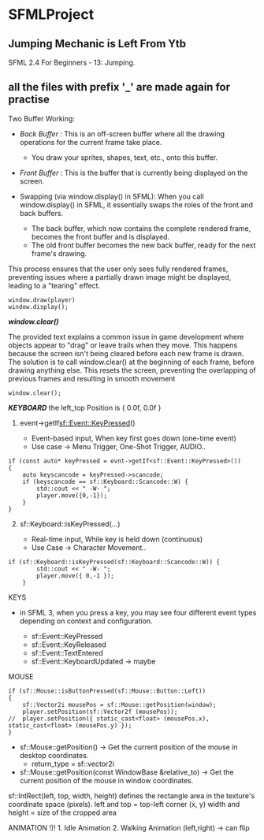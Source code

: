 # SFMLProject
## Jumping Mechanic is Left From Ytb 
SFML 2.4 For Beginners - 13: Jumping.
## all the files with prefix '_' are made again for practise 


Two Buffer Working:
- *Back Buffer* : This is an off-screen buffer where all the drawing operations for the current frame take place.
	- You draw your sprites, shapes, text, etc., onto this buffer.
- *Front Buffer* : This is the buffer that is currently being displayed on the screen.

- Swapping (via window.display() in SFML): When you call window.display() in SFML, it essentially swaps the roles of the front and back buffers.
	- The back buffer, which now contains the complete rendered frame, becomes the front buffer and is displayed.
	- The old front buffer becomes the new back buffer, ready for the next frame's drawing.

This process ensures that the user only sees fully rendered frames, preventing issues where a partially drawn image might be displayed, leading to a "tearing" effect.


```
window.draw(player)
window.display();
```


***window.clear()***

The provided text explains a common issue in game development where objects appear to "drag" or leave trails when they move. 
	This happens because the screen isn't being cleared before each new frame is drawn. 
	The solution is to call window.clear() at the beginning of each frame, before drawing anything else. 
	This resets the screen, preventing the overlapping of previous frames and resulting in smooth movement
	
```
window.clear();
```


***KEYBOARD***
		the left_top Position is { 0.0f, 0.0f }

1. event->getIf<sf::Event::KeyPressed>()

	- Event-based input, When key first goes down (one-time event)
	- Use case -> Menu Trigger, One-Shot Trigger, AUDIO..

```
if (const auto* keyPressed = evnt->getIf<sf::Event::KeyPressed>()) 
{
	auto keyscancode = keyPressed->scancode;
	if (keyscancode == sf::Keyboard::Scancode::W) {
		std::cout << " -W- ";
		player.move({0,-1});
	}
}
```


2. sf::Keyboard::isKeyPressed(...)

	- Real-time input, While key is held down (continuous)
	- Use Case -> Character Movement..

```
if (sf::Keyboard::isKeyPressed(sf::Keyboard::Scancode::W)) {
		std::cout << " -W- ";
		player.move({ 0,-1 });
	}
```

 KEYS
- in SFML 3, when you press a key, you may see four different event types depending on context and configuration.

	- sf::Event::KeyPressed
	- sf::Event::KeyReleased
	- sf::Event::TextEntered
	- sf::Event::KeyboardUpdated -> maybe 

 MOUSE
```
if (sf::Mouse::isButtonPressed(sf::Mouse::Button::Left)) 
{
	sf::Vector2i mousePos = sf::Mouse::getPosition(window);
	player.setPosition(sf::Vector2f (mousePos));
//	player.setPosition({ static_cast<float> (mousePos.x), static_cast<float> (mousePos.y) });
}
```
	
- sf::Mouse::getPosition() -> Get the current position of the mouse in desktop coordinates.
	- return_type = sf::vector2i
- sf::Mouse::getPosition(const WindowBase &relative_to) -> Get the current position of the mouse in window coordinates.


sf::IntRect(left, top, width, height) defines the rectangle area in the texture's coordinate space (pixels).
	left and top = top-left corner (x, y)
	width and height = size of the cropped area


 ANIMATION !)!
	1. Idle Animation
	2. Walking Animation (left,right) -> can flip
